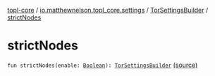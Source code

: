 [topl-core](../../index.md) / [io.matthewnelson.topl_core.settings](../index.md) / [TorSettingsBuilder](index.md) / [strictNodes](./strict-nodes.md)

# strictNodes

`fun strictNodes(enable: `[`Boolean`](https://kotlinlang.org/api/latest/jvm/stdlib/kotlin/-boolean/index.html)`): `[`TorSettingsBuilder`](index.md) [(source)](https://github.com/05nelsonm/TorOnionProxyLibrary-Android/blob/master/topl-core/src/main/java/io/matthewnelson/topl_core/settings/TorSettingsBuilder.kt#L631)